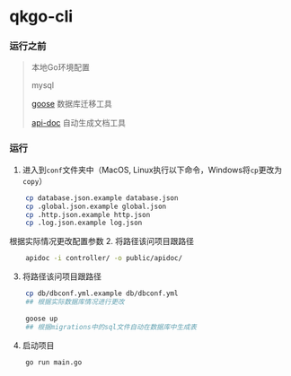 # qkgo-cli

### 运行之前
> 本地Go环境配置
> 
> mysql
> 
> [goose](https://bitbucket.org/liamstask/goose/src) 数据库迁移工具
> 
> [api-doc](https://apidocjs.com/) 自动生成文档工具

### 运行

1. 进入到`conf`文件夹中（MacOS, Linux执行以下命令，Windows将`cp`更改为`copy`）
```bash
    cp database.json.example database.json
    cp .global.json.example global.json
    cp .http.json.example http.json
    cp .log.json.example log.json
```
根据实际情况更改配置参数
2. 将路径该问项目跟路径
```bash
    apidoc -i controller/ -o public/apidoc/
```
3. 将路径该问项目跟路径
```bash
    cp db/dbconf.yml.example db/dbconf.yml
    ## 根据实际数据库情况进行更改
    
    goose up
    ## 根据migrations中的sql文件自动在数据库中生成表
```
4. 启动项目
```bash
    go run main.go
```




